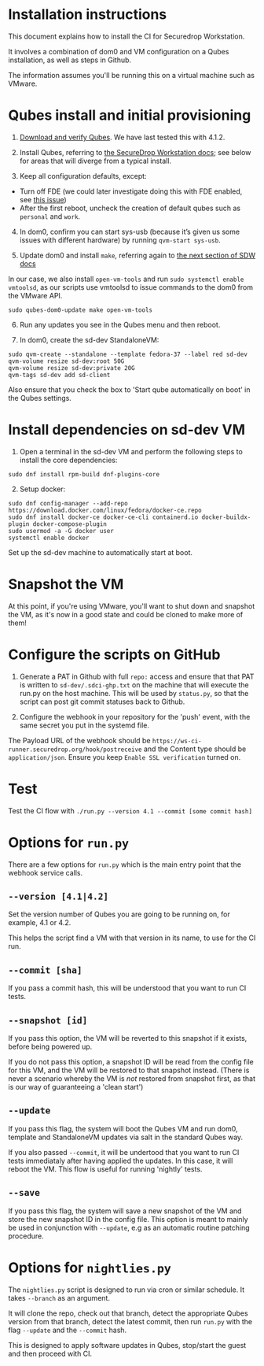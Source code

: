 # Installation instructions

This document explains how to install the CI for Securedrop Workstation.

It involves a combination of dom0 and VM configuration on a Qubes installation, as well as steps in
Github.

The information assumes you'll be running this on a virtual machine such as VMware.

# Qubes install and initial provisioning

1. [Download and verify Qubes](https://workstation.securedrop.org/en/stable/admin/install.html#download-and-verify-qubes-os). We have last tested this with 4.1.2.

2. Install Qubes, referring to
   [the SecureDrop Workstation docs](https://workstation.securedrop.org/en/stable/admin/install.html#install-qubes-os-estimated-wait-time-30-45-minutes);
   see below for areas that will diverge from a typical install.

3. Keep all configuration defaults, except:

- Turn off FDE (we could later investigate doing this with FDE enabled, see
  [this issue](https://github.com/freedomofpress/securedrop/issues/816))
- After the first reboot, uncheck the creation of default qubes such as
  `personal` and `work`.

4. In dom0, confirm you can start sys-usb (because it’s given us some issues with different
hardware) by running `qvm-start sys-usb`.

5. Update dom0 and install `make`, referring again to
[the next section of SDW docs](https://workstation.securedrop.org/en/stable/admin/install.html#apply-dom0-updates-estimated-wait-time-15-30-minutes)

In our case, we also install `open-vm-tools` and run `sudo systemctl enable vmtoolsd`,
as our scripts use vmtoolsd to issue commands to the dom0 from the VMware API.

```
sudo qubes-dom0-update make open-vm-tools
```

6. Run any updates you see in the Qubes menu and then reboot.

7. In dom0, create the sd-dev StandaloneVM:

```
sudo qvm-create --standalone --template fedora-37 --label red sd-dev
qvm-volume resize sd-dev:root 50G
qvm-volume resize sd-dev:private 20G
qvm-tags sd-dev add sd-client
```

Also ensure that you check the box to 'Start qube automatically on boot' in the Qubes settings.

# Install dependencies on sd-dev VM

1. Open a terminal in the sd-dev VM and perform the following steps to install the core dependencies:

```
sudo dnf install rpm-build dnf-plugins-core
```

2. Setup docker:

```
sudo dnf config-manager --add-repo https://download.docker.com/linux/fedora/docker-ce.repo
sudo dnf install docker-ce docker-ce-cli containerd.io docker-buildx-plugin docker-compose-plugin
sudo usermod -a -G docker user
systemctl enable docker
```

Set up the sd-dev machine to automatically start at boot.

# Snapshot the VM

At this point, if you're using VMware, you'll want to shut down and snapshot the VM, as it's now
in a good state and could be cloned to make more of them!

# Configure the scripts on GitHub

1. Generate a PAT in Github with full `repo:` access and ensure that that PAT is written to 
   `sd-dev/.sdci-ghp.txt` on the machine that will execute the run.py on the host machine.
   This will be used by `status.py`, so that the script can post git commit statuses back to Github.

2. Configure the webhook in your repository for the 'push' event, with the same secret you put in
   the systemd file.

The Payload URL of the webhook should be `https://ws-ci-runner.securedrop.org/hook/postreceive` and
the Content type should be `application/json`. Ensure you keep `Enable SSL verification` turned on.

# Test

Test the CI flow with `./run.py --version 4.1 --commit [some commit hash]`


# Options for `run.py`

There are a few options for `run.py` which is the main entry point that the webhook service calls.

## `--version [4.1|4.2]`

Set the version number of Qubes you are going to be running on, for example, 4.1 or 4.2.

This helps the script find a VM with that version in its name, to use for the CI run.

## `--commit [sha]`

If you pass a commit hash, this will be understood that you want to run CI tests.

## `--snapshot [id]`

If you pass this option, the VM will be reverted to this snapshot if it exists, before being
powered up.

If you do not pass this option, a snapshot ID will be read from the config file for this
VM, and the VM will be restored to that snapshot instead. (There is never a scenario whereby
the VM is *not* restored from snapshot first, as that is our way of guaranteeing a 'clean
start')
 
## `--update`

If you pass this flag, the system will boot the Qubes VM and run dom0, template and StandaloneVM
updates via salt in the standard Qubes way.

If you also passed `--commit`, it will be undertood that you want to run CI tests immediataly
after having applied the updates. In this case, it will reboot the VM. This flow is useful for
running 'nightly' tests.

## `--save`

If you pass this flag, the system will save a new snapshot of the VM and store the new snapshot
ID in the config file. This option is meant to mainly be used in conjunction with `--update`,
e.g as an automatic routine patching procedure.


# Options for `nightlies.py`

The `nightlies.py` script is designed to run via cron or similar schedule. It takes `--branch` as
an argument.

It will clone the repo, check out that branch, detect the appropriate Qubes version from that
branch, detect the latest commit, then run `run.py` with the flag `--update` and the `--commit`
hash.

This is designed to apply software updates in Qubes, stop/start the guest and then proceed with
CI.
